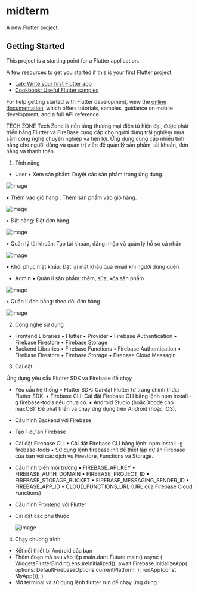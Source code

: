 # midterm

A new Flutter project.

## Getting Started

This project is a starting point for a Flutter application.

A few resources to get you started if this is your first Flutter project:

- [Lab: Write your first Flutter app](https://docs.flutter.dev/get-started/codelab)
- [Cookbook: Useful Flutter samples](https://docs.flutter.dev/cookbook)

For help getting started with Flutter development, view the
[online documentation](https://docs.flutter.dev/), which offers tutorials,
samples, guidance on mobile development, and a full API reference.

TECH ZONE
Tech Zone là nền tảng thương mại điện tử hiện đại, được phát triển bằng Flutter và FireBase cung cấp cho người dùng trải nghiệm mua sắm công nghệ chuyên nghiệp và tiện lợi. Ứng dụng cung cấp nhiều tính năng cho người dùng và quản trị viên để quản lý sản phẩm, tài khoản, đơn hàng và thanh toán.


1. Tính năng
- User
•	Xem sản phẩm: Duyệt các sản phẩm trong ứng dụng.

![image](https://github.com/user-attachments/assets/69099d67-0e17-491c-a441-2bb963b235a4)

•	Thêm vào giỏ hàng : Thêm sản phẩm vào giỏ hàng.

![image](https://github.com/user-attachments/assets/6906ed7c-7160-4b17-a059-5890f0c8ac7a)

•	Đặt hàng: Đặt đơn hàng.

![image](https://github.com/user-attachments/assets/fa201129-90e5-4fe3-a4b7-3a397b5daac5)

•	Quản lý tài khoản: Tạo tài khoản, đăng nhập và quản lý hồ sơ cá nhân 

![image](https://github.com/user-attachments/assets/5be3239e-afcd-4c8e-85f0-0e39834ad417)

•	Khôi phục mật khẩu: Đặt lại mật khẩu qua email khi người dùng quên.
- Admin
•	Quản lí sản phẩm: thêm, sửa, xóa sản phẩm

![image](https://github.com/user-attachments/assets/22fbe56d-1cb5-48f4-a0b4-ea9a0f06dfa7)

•	Quản lí đơn hàng: theo dõi đơn hàng

![image](https://github.com/user-attachments/assets/c618d057-d1d0-41f6-820c-9125ea44001b)


2. Công nghệ sử dụng
- Frontend Libraries
•	Flutter
•	Provider
•	Firebase Authentication
•	Firebase Firestore
•	Firebase Storage
- Backend Libraries
•	Firebase Functions
•	Firebase Authentication
•	Firebase Firestore
•	Firebase Storage
•	Firebase Cloud Messagin




3. Cài đặt
   
Ứng dụng yêu cầu Flutter SDK và Firebase để chạy

- Yêu cầu hệ thống
•	Flutter SDK: Cài đặt Flutter từ trang chính thức: Flutter SDK.
•	Firebase CLI: Cài đặt Firebase CLI bằng lệnh npm install -g firebase-tools nếu chưa có.
•	Android Studio (hoặc Xcode cho macOS): Để phát triển và chạy ứng dụng trên Android (hoặc iOS).
- Cấu hình Backend với Firebase
- Tạo 1 dự án Firebase
- Cài đặt Firebase CLI
•	Cài đặt Firebase CLI bằng lệnh: npm install -g firebase-tools
•	Sử dụng lệnh firebase init để thiết lập dự án Firebase của bạn với các dịch vụ Firestore, Functions và Storage.
- Cấu hình biến môi trường
•	FIREBASE_API_KEY
•	FIREBASE_AUTH_DOMAIN
•	FIREBASE_PROJECT_ID
•	FIREBASE_STORAGE_BUCKET
•	FIREBASE_MESSAGING_SENDER_ID
•	FIREBASE_APP_ID
•	CLOUD_FUNCTIONS_URL (URL của Firebase Cloud Functions)
- Cấu hình Frontend với Flutter
  

- Cài đặt các phụ thuộc

   ![image](https://github.com/user-attachments/assets/59763ce5-5ac7-4c86-8aa2-9770188662d7)

4. Chạy chương trình
- Kết nối thiết bị Android của bạn
- Thêm đoạn mã sau vào tệp main.dart:
Future<void> main() async {
  WidgetsFlutterBinding.ensureInitialized();
  await Firebase.initializeApp(
    options: DefaultFirebaseOptions.currentPlatform,
  );
  runApp(const MyApp());
}
- Mở terminal và sử dụng lệnh flutter run để chạy ứng dụng



